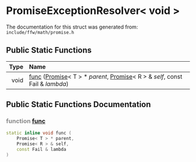 PromiseExceptionResolver< void >
===================================


The documentation for this struct was generated from: `include/ffw/math/promise.h`



## Public Static Functions

| Type | Name |
| -------: | :------- |
|  void | [func](#865ac694) ([Promise](ffw_Promise.html)< T > * _parent_, [Promise](ffw_Promise.html)< R > & _self_, const Fail & _lambda_)  |


## Public Static Functions Documentation

### <span style="opacity:0.5;">function</span> <a id="865ac694" href="#865ac694">func</a>

```cpp
static inline void func (
    Promise< T > * parent,
    Promise< R > & self,
    const Fail & lambda
) 
```





